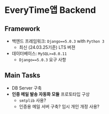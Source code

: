 # EveryTime앱 Backend

## Framework

- 백엔드 프레임워크: `Django==5.0.3` with `Python 3`
    - 최신 (24.03.25기준) LTS 버젼
- 데이터베이스: `MySQL>=8.0.11`
    - `Django==5.0.3` 요구 사항

## Main Tasks

- DB Server 구축
- **인증 메일 발송 자동화 모듈** 프로토타입 구상
    - `smtplib` 사용?
    - 인증용 메일 서버 구축? 임시 개인 개정 사용?
